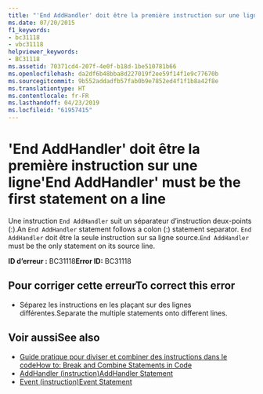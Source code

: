 ```yaml
---
title: "'End AddHandler' doit être la première instruction sur une ligne"
ms.date: 07/20/2015
f1_keywords:
- bc31118
- vbc31118
helpviewer_keywords:
- BC31118
ms.assetid: 70371cd4-207f-4e0f-b18d-1be510781b66
ms.openlocfilehash: da2df6b48bba8d227019f2ee59f14f1e9c77670b
ms.sourcegitcommit: 9b552addadfb57fab0b9e7852ed4f1f1b8a42f8e
ms.translationtype: HT
ms.contentlocale: fr-FR
ms.lasthandoff: 04/23/2019
ms.locfileid: "61957415"
---
```

# <a name="end-addhandler-must-be-the-first-statement-on-a-line"></a><span data-ttu-id="cd2b5-102">'End AddHandler' doit être la première instruction sur une ligne</span><span class="sxs-lookup"><span data-stu-id="cd2b5-102">'End AddHandler' must be the first statement on a line</span></span>
<span data-ttu-id="cd2b5-103">Une instruction `End AddHandler` suit un séparateur d’instruction deux-points (:).</span><span class="sxs-lookup"><span data-stu-id="cd2b5-103">An `End AddHandler` statement follows a colon (:) statement separator.</span></span> <span data-ttu-id="cd2b5-104">`End AddHandler` doit être la seule instruction sur sa ligne source.</span><span class="sxs-lookup"><span data-stu-id="cd2b5-104">`End AddHandler` must be the only statement on its source line.</span></span>  
  
 <span data-ttu-id="cd2b5-105">**ID d’erreur :** BC31118</span><span class="sxs-lookup"><span data-stu-id="cd2b5-105">**Error ID:** BC31118</span></span>  
  
## <a name="to-correct-this-error"></a><span data-ttu-id="cd2b5-106">Pour corriger cette erreur</span><span class="sxs-lookup"><span data-stu-id="cd2b5-106">To correct this error</span></span>  
  
- <span data-ttu-id="cd2b5-107">Séparez les instructions en les plaçant sur des lignes différentes.</span><span class="sxs-lookup"><span data-stu-id="cd2b5-107">Separate the multiple statements onto different lines.</span></span>  
  
## <a name="see-also"></a><span data-ttu-id="cd2b5-108">Voir aussi</span><span class="sxs-lookup"><span data-stu-id="cd2b5-108">See also</span></span>

- [<span data-ttu-id="cd2b5-109">Guide pratique pour diviser et combiner des instructions dans le code</span><span class="sxs-lookup"><span data-stu-id="cd2b5-109">How to: Break and Combine Statements in Code</span></span>](../../visual-basic/programming-guide/program-structure/how-to-break-and-combine-statements-in-code.md)
- [<span data-ttu-id="cd2b5-110">AddHandler (instruction)</span><span class="sxs-lookup"><span data-stu-id="cd2b5-110">AddHandler Statement</span></span>](../../visual-basic/language-reference/statements/addhandler-statement.md)
- [<span data-ttu-id="cd2b5-111">Event (instruction)</span><span class="sxs-lookup"><span data-stu-id="cd2b5-111">Event Statement</span></span>](../../visual-basic/language-reference/statements/event-statement.md)
